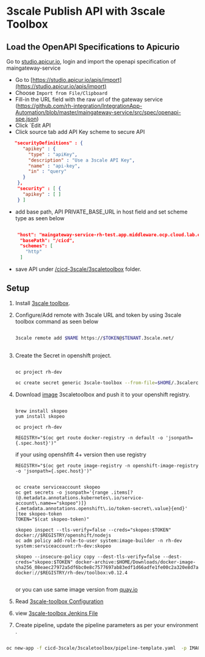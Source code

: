 # 3scale Publish API with 3scale Toolbox


##  Load the OpenAPI Specifications to Apicurio

Go to [studio.apicur.io](https://studio.apicur.io/), login and import the openapi specification of maingateway-service

* Go to [https://studio.apicur.io/apis/import](https://studio.apicur.io/apis/import)
* Choose `Import from File/Clipboard`
* Fill-in the URL field with the raw url of the gateway service (https://github.com/rh-integration/IntegrationApp-Automation/blob/master/maingateway-service/src/spec/openapi-spe.json)
* Click `Edit API
* Click source tab add API Key scheme to secure API

```json
   "securityDefinitions" : {
      "apikey" : {
        "type" : "apiKey",
        "description" : "Use a 3scale API Key",
        "name" : "api-key",
        "in" : "query"
      }
    },
    "security" : [ {
      "apikey" : [ ]
    } ]

```
* add base path, API PRIVATE_BASE_URL in host field and set scheme type as seen below

```json

    "host": "maingateway-service-rh-test.app.middleware.ocp.cloud.lab.eng.bos.redhat.com",
     "basePath": "/cicd",
     "schemes": [
       "http"
     ]

```

* save API under [/cicd-3scale/3scaletoolbox](/cicd-3scale/3scaletoolbox) folder.


## Setup

1. Install [3scale toolbox](https://github.com/3scale/3scale_toolbox_packaging).

2. Configure/Add remote with 3scale URL and token by using 3scale toolbox command as seen below
	
	```sh
	
   3scale remote add $NAME https://$TOKEN@$TENANT.3scale.net/
		
	```
3. Create the Secret in openshift project.

	```sh
	
	oc project rh-dev
	
	oc create secret generic 3scale-toolbox --from-file=$HOME/.3scalerc.yaml
	```
4. Download [image](https://brewweb.engineering.redhat.com/brew/packageinfo?packageID=72168) 3scaletoolbox and push it to your openshift registry.
 
    ```
    
    brew install skopeo
    yum install skopeo
    
    oc project rh-dev
    
    REGISTRY="$(oc get route docker-registry -n default -o 'jsonpath={.spec.host}')"  
    ```
    if your using openshfift 4+ version then use registry     
    
    ```
    REGISTRY="$(oc get route image-registry -n openshift-image-registry -o 'jsonpath={.spec.host}')" 
    ```
    
    ```
    
    oc create serviceaccount skopeo
    oc get secrets -o jsonpath='{range .items[?(@.metadata.annotations.kubernetes\.io/service-account\.name=="skopeo")]}{.metadata.annotations.openshift\.io/token-secret\.value}{end}' |tee skopeo-token
    TOKEN="$(cat skopeo-token)"
    
    skopeo inspect --tls-verify=false --creds="skopeo:$TOKEN" docker://$REGISTRY/openshift/nodejs
    oc adm policy add-role-to-user system:image-builder -n rh-dev system:serviceaccount:rh-dev:skopeo
    
    skopeo --insecure-policy copy --dest-tls-verify=false --dest-creds="skopeo:$TOKEN" docker-archive:$HOME/Downloads/docker-image-sha256_08eaec27972a5df6bc0e8c7577697ab83edf1d66adfe1fe00c2a320e8d7a881a.x86_64.tar.gz docker://$REGISTRY/rh-dev/toolbox:v0.12.4
    
    
    ```
    or you can use same image version from [quay.io](https://quay.io/repository/redhat/3scale-toolbox?tag=v0.12.3&tab=tags)
5. Read [3scale-toolbox Configuration]( https://github.com/rh-integration/3scale-toolbox-jenkins-samples )

6. view [3scale-toolbox Jenkins File](https://raw.githubusercontent.com/rh-integration/IntegrationApp-Automation/master/cicd-3scale/3scaletoolbox/Jenkinsfile)

7. Create pipeline, update the pipeline parameters as per your environment .

```sh

oc new-app -f cicd-3scale/3scaletoolbox/pipeline-template.yaml  -p IMAGE_NAMESPACE=rh-dev -p DEV_PROJECT=rh-dev -p TEST_PROJECT=rh-test -p PROD_PROJECT=rh-prod  -p PRIVATE_BASE_URL=http://maingateway-service-rh-test.app.middleware.ocp.cloud.lab.eng.bos.redhat.com -p PUBLIC_PRODUCTION_WILDCARD_DOMAIN=app.middleware.ocp.cloud.lab.eng.bos.redhat.com -p PUBLIC_STAGING_WILDCARD_DOMAIN=staging.app.middleware.ocp.cloud.lab.eng.bos.redhat.com -p DEVELOPER_ACCOUNT_ID=developer 

```




